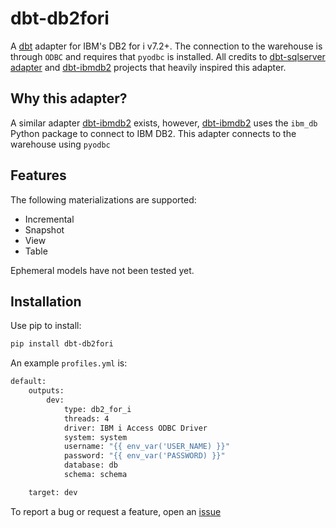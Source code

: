 # dbt-db2fori

A [dbt](https://www.getdbt.com/) adapter for IBM's DB2 for i v7.2+. The connection to the warehouse is through `ODBC` and requires that `pyodbc` is installed. All credits to [dbt-sqlserver adapter](https://github.com/dbt-msft/dbt-sqlserver) and [dbt-ibmdb2](https://github.com/aurany/dbt-ibmdb2) projects that heavily inspired this adapter.

## Why this adapter?
A similar adapter [dbt-ibmdb2](https://github.com/aurany/dbt-ibmdb2) exists, however, [dbt-ibmdb2](https://github.com/aurany/dbt-ibmdb2) uses the `ibm_db` Python package to connect to IBM DB2. This adapter connects to the warehouse using `pyodbc`

## Features
The following materializations are supported:

- Incremental
- Snapshot
- View
- Table

Ephemeral models have not been tested yet. 


## Installation
Use pip to install:
```bash
pip install dbt-db2fori
```
An example `profiles.yml` is:
```bash
default:
    outputs:
        dev:
            type: db2_for_i
            threads: 4
            driver: IBM i Access ODBC Driver
            system: system
            username: "{{ env_var('USER_NAME) }}"
            password: "{{ env_var('PASSWORD) }}"
            database: db
            schema: schema

    target: dev
```

To report a bug or request a feature, open an [issue](https://github.com/kaysef/dbt-db2fori/issues/new)
